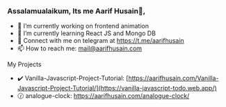 ### Assalamualaikum, Its me Aarif Husain👋,


- 🔭 I’m currently working on frontend animation 
- 🌱 I’m currently learning React JS and Mongo DB
- 💬 Connect with me on telegram at https://t.me/aarifhusain
- 📫 How to reach me: mail@aarifhusain.com

My Projects
- ✔️ Vanilla-Javascript-Project-Tutorial: [https://aarifhusain.com/Vanilla-Javascript-Project-Tutorial/](https://vanilla-javascript-todo.web.app/)
- 🕜 analogue-clock: https://aarifhusain.com/analogue-clock/
